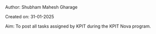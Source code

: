 Author: Shubham Mahesh Gharage

Created on: 31-01-2025

Aim: To post all tasks assigned by KPIT during the KPIT Nova program.
